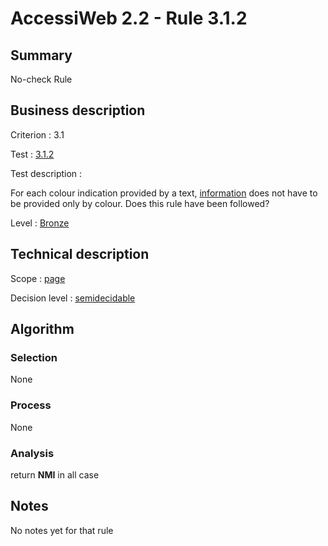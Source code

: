 # AccessiWeb 2.2 - Rule 3.1.2

## Summary

No-check Rule

## Business description

Criterion : 3.1

Test : [3.1.2](http://www.accessiweb.org/index.php/accessiweb-22-english-version.html#test-3-1-2)

Test description :

For each colour indication provided by a text, [information](http://www.accessiweb.org/index.php/glossary-76.html#mInfoCouleur) does not have to be provided only by colour. Does this rule have been followed?

Level : [Bronze](/en/category/rules-design/accessiweb-11/level/bronze)

## Technical description

Scope : [page](/en/category/rules-design/accessiweb-11/scope/page)

Decision level :
[semidecidable](/en/category/rules-design/accessiweb-11/decision-level/semidecidable)

## Algorithm

### Selection

None

### Process

None

### Analysis

return **NMI** in all case

## Notes

No notes yet for that rule
